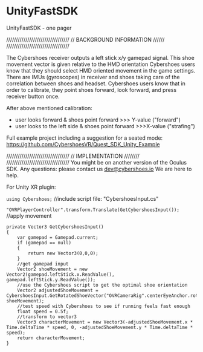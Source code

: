 # UnityFastSDK
UnityFastSDK - one pager

/////////////////////////////////
// BACKGROUND INFORMATION  //////
/////////////////////////////////


The Cybershoes receiver outputs a left stick x/y gamepad signal. 
This shoe movement vector is given relative to the HMD orientation 
Cybershoes users know that they should select HMD oriented movement in the game settings. 
There are IMUs (gyroscopes) in receiver and shoes taking care of the correlation between shoes and headset. 
Cybershoes users know that in order to calibrate, they point shoes forward, look forward, and press receiver button once. 

After above mentioned calibration: 
* user looks forward & shoes point forward >>> Y-value ("forward") 
* user looks to the left side & shoes point forward >>>X-value ("strafing") 

Full example project including a suggestion for a seated mode: https://github.com/CybershoesVR/Quest_SDK_Unity_Example 

///////////////////////////////// 
//  IMPLEMENTATION  //////// 
///////////////////////////////// 
You might be on another version of the Oculus SDK. 
Any questions: please contact us dev@cybershoes.io 
We are here to help. 

For Unity XR plugin: 

```using Cybershoes;``` //include script file: "CybershoesInput.cs"  

 

```"OVRPlayerController".transform.Translate(GetCybershoesInput());``` //apply movement 
```
private Vector3 GetCybershoesInput()
{
    var gamepad = Gamepad.current;
    if (gamepad == null)
    {
        return new Vector3(0,0,0);
    }
    //get gamepad input
    Vector2 shoeMovement = new Vector2(gamepad.leftStick.x.ReadValue(), gamepad.leftStick.y.ReadValue());
    //use the Cybershoes script to get the optimal shoe orientation
    Vector2 adjustedShoeMovement = CybershoesInput.GetRotatedShoeVector("OVRCameraRig".centerEyeAnchor.rotation, shoeMovement);
    //test speed with Cybershoes to see if running feels fast enough
    float speed = 0.5f;
    //transform to vector3
    Vector3 characterMovement = new Vector3(-adjustedShoeMovement.x * Time.deltaTime * speed, 0, -adjustedShoeMovement.y * Time.deltaTime * speed);
    return characterMovement;
}  
```
